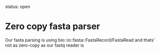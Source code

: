 status: open
# Zero copy fasta parser

Our fasta parsing is  using bio::io::fasta::FastaRecord/FastaRead
and thats' not as zero-copy as our fastq reader is

